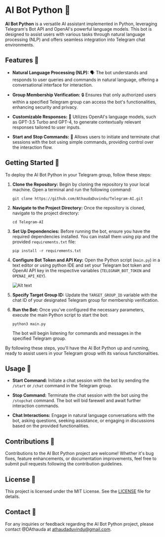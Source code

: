 # AI Bot Python 🤖

**AI Bot Python** is a versatile AI assistant implemented in Python, leveraging Telegram's Bot API and OpenAI's powerful language models. This bot is designed to assist users with various tasks through natural language processing (NLP) and offers seamless integration into Telegram chat environments.

## Features 🚀

- **Natural Language Processing (NLP):** 🗣️ The bot understands and responds to user queries and commands in natural language, offering a conversational interface for interaction.
  
- **Group Membership Verification:** 🔒 Ensures that only authorized users within a specified Telegram group can access the bot's functionalities, enhancing security and privacy.
  
- **Customizable Responses:** 🎨 Utilizes OpenAI's language models, such as GPT-3.5 Turbo and GPT-4, to generate contextually relevant responses tailored to user inputs.
  
- **Start and Stop Commands:** 🛑 Allows users to initiate and terminate chat sessions with the bot using simple commands, providing control over the interaction flow.

## Getting Started 🏁

To deploy the AI Bot Python in your Telegram group, follow these steps:

1. **Clone the Repository:** Begin by cloning the repository to your local machine. Open a terminal and run the following command:
    ```
    git clone https://github.com/AthaudaDuvindu/Telegram-AI.git
    ```

2. **Navigate to the Project Directory:** Once the repository is cloned, navigate to the project directory:
    ```
    cd Telegram-AI
    ```

3. **Set Up Dependencies:** Before running the bot, ensure you have the required dependencies installed. You can install them using pip and the provided `requirements.txt` file:
    ```
    pip install -r requirements.txt
    ```

4. **Configure Bot Token and API Key:** Open the Python script (`main.py`) in a text editor or using python IDE and set your Telegram bot token and OpenAI API key in the respective variables (`TELEGRAM_BOT_TOKEN` and `OPENAI_API_KEY`).

   <img src="https://github.com/AthaudaDuvindu/GUI-Images-icons/blob/3364304109371dc4eb3456236e27d8628ac38a32/TGAI%20API.png" alt="Alt text">

6. **Specify Target Group ID:** Update the `TARGET_GROUP_ID` variable with the chat ID of your designated Telegram group for membership verification.

7. **Run the Bot:** Once you've configured the necessary parameters, execute the main Python script to start the bot:
    ```
    python3 main.py
    ```
   The bot will begin listening for commands and messages in the specified Telegram group.

By following these steps, you'll have the AI Bot Python up and running, ready to assist users in your Telegram group with its various functionalities.

## Usage 🤔

- **Start Command:** Initiate a chat session with the bot by sending the `/start` or `/chat` command in the Telegram group.

- **Stop Command:** Terminate the chat session with the bot using the `/stopchat` command. The bot will bid farewell and await further interaction commands.

- **Chat Interactions:** Engage in natural language conversations with the bot, asking questions, seeking assistance, or engaging in discussions based on the provided functionalities.

## Contributions 🤝

Contributions to the AI Bot Python project are welcome! Whether it's bug fixes, feature enhancements, or documentation improvements, feel free to submit pull requests following the contribution guidelines.

## License 📝

This project is licensed under the MIT License. See the [LICENSE](LICENSE) file for details.

## Contact 📧

For any inquiries or feedback regarding the AI Bot Python project, please contact @DAthauda at athaudaduvindu@gmail.com.

